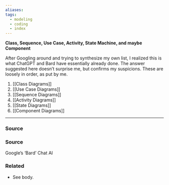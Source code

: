 ```yaml
---
aliases: 
tags:
  - modeling
  - coding
  - index
---
```

**Class, Sequence, Use Case, Activity, State Machine, and maybe Component**

After Googling around and trying to synthesize my own list, I realized this is what ChatGPT and Bard have essentially already done. The answer suggested here doesn’t surprise me, but confirms my suspicions. These are loosely in order, as put by me.

1. [[Class Diagrams]] 
2. [[Use Case Diagrams]] 
3. [[Sequence Diagrams]] 
4. [[Activity Diagrams]] 
5. [[State Diagrams]] 
6. [[Component Diagrams]] 

---

### Source

### Source

Google’s ‘Bard’ Chat AI

### Related
- See body.
